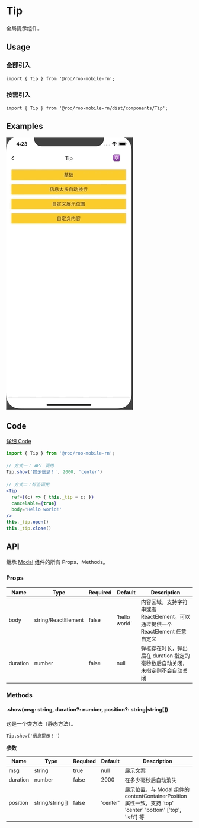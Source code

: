 # Tip

全局提示组件。

## Usage

### 全部引入
```
import { Tip } from '@roo/roo-mobile-rn';
```

### 按需引入
```
import { Tip } from '@roo/roo-mobile-rn/dist/components/Tip';
```

## Examples

![image](../images/Tip/1.gif)

## Code
[详细 Code](../../examples/Tip/index.tsx)

```jsx
import { Tip } from '@roo/roo-mobile-rn';

// 方式一： API 调用
Tip.show('提示信息！', 2000, 'center')

// 方式二：标签调用
<Tip
  ref={(c) => { this._tip = c; }}
  cancelable={true}
  body='Hello world!'
/>
this._tip.open()
this._tip.close()

```

## API

继承 [Modal](./Modal.md) 组件的所有 Props、Methods。

### Props

| Name | Type | Required | Default | Description |
| ---- | ---- | ---- | ---- | ---- |
| body | string/ReactElement | false | 'hello world' | 内容区域，支持字符串或者 ReactElement。可以通过提供一个 ReactElement 任意自定义  |
| duration | number | false | null | 弹框存在时长，弹出后在 duration 指定的毫秒数后自动关闭，未指定则不会自动关闭 |

### Methods

#### .show(msg: string, duration?: number, position?: string|string[])

这是一个类方法（静态方法）。

```
Tip.show('信息提示！')
```

**参数**

| Name | Type | Required | Default | Description |
| ---- | ---- | ---- | ---- | ---- |
| msg | string | true | null | 展示文案 |
| duration | number | false | 2000 | 在多少毫秒后自动消失 |
| position | string/string[] | false | 'center' | 展示位置，与 Modal 组件的 contentContainerPosition 属性一致，支持 'top' 'center' 'bottom' ['top', 'left'] 等 |
